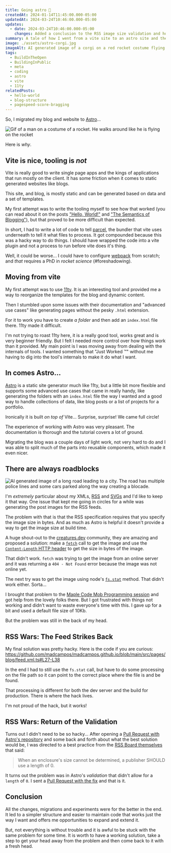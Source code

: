 ```yaml
---
title: Going astro 🚀
createdAt: 2024-01-14T11:45:00.000-05:00
updatedAt: 2024-03-24T10:46:00.000-05:00
updates:
  - date: 2024-03-24T10:46:00.000-05:00
    changes: Added a conclusion to the RSS image size validation and how it was propperly fixed.
summary: A tale of how I went from a vite site to an astro site and the hurdles along the way.
image: ./assets/astro-corgi.jpg
imageAlt: AI generated image of a corgi on a red rocket costume flying through space with planets and rainbows on the background.
tags:
  - BuildInTheOpen
  - BuildingInPublic
  - meta
  - coding
  - astro
  - vite
  - 11ty
relatedPosts:
  - hello-world
  - blog-structure
  - pagespeed-score-bragging
---
```


So, I migrated my blog and website to [Astro](https://astro.build)...

![Gif of a man on a costume of a rocket. He walks around like he is flying on the rocket](./assets/rocket.gif)

Here is _why_.

## Vite is nice, tooling is _not_

Vite is really good to write single page apps and the kings of applications that run mostly on the client. It has some friction when it comes to static generated websites like blogs.

This site, and blog, is mostly static and can be generated based on data and a set of templates.

My first attempt was to write the tooling myself to see how that worked (you can read about it on the posts ["Hello, World!"](https://madcampos.dev/blog/2023/05/hello-world/) and ["The Semantics of Blogging"](https://madcampos.dev/blog/2023/06/blog-structure/)), but that proved to be more difficult than expected.

In short, I had to write a lot of code to tell [parcel](https://parceljs.org/), the bundler that vite uses underneath to tell it what files to process. It got compounded because this was a hacky way to do things. I should have wrapped the code into a vite plugin and not a process to run before vite does it's thing.

Well, it could be worse... I could have to configure [webpack](https://webpack.js.org/) from scratch; and _that_ requires a PhD in _rocket science_ (#foreshadowing).

## Moving from vite

My first attempt was to use [11ty](https://www.11ty.dev/). It is an interesting tool and provided me a way to reorganize the templates for the blog and dynamic content.

Then I stumbled upon some issues with their documentation and "advanced use cases" like generating pages without the pesky `.html` extension.

For it to work you have to create _a folder_ and then add an `index.html` file there. 11ty made it difficult.

I'm not trying to roast 11ty here, it is a really good tool, works great and is very beginner friendly. But I felt I needed more control over how things work than it provided. My main point is I was moving away from dealing with the internals of tools. I wanted something that "Just Worked ™" without me having to dig into the tool's internals to make it do what I want.

## In comes Astro...

[Astro](https://astro.build) is a static site generator much like 11ty, but a little bit more flexible and supports some advanced use cases that came in really handy, like generating the folders with an `index.html` file the way I wanted and a good way to handle collections of data, like blog posts or a list of projects for a portfolio.

Ironically it is built _on top of_ Vite... Surprise, surprise! We came full circle!

The experience of working with Astro was very pleasant. The documentation is thorough and the tutorial covers a lot of ground.

Migrating the blog was a couple days of light work, not very hard to do and I was able to split much of the parts into reusable components, which made it even nicer.

## There are always roadblocks

![AI generated image of a long road leading to a city. The road has multiple police lines and some cars parked along the way creating a blocade.](./assets/road-block.jpeg)

I'm _extremely_ particular about my XMLs, [RSS](https://madcampos.dev/blog/2023/06/xml-is-not-dead/) and [SVGs](https://codepen.io/madcampos/pen/NWRdOeW) and I'd like to keep it that way. One issue that kept me going in circles for a while was generating the post images for the RSS feeds.

The problem with that is that the RSS specification requires that you specify the image size in bytes. And as much as Astro is helpful it doesn't provide a way to get the image size at build time.

A huge shout-out to the [creatures.dev](https://creatures.dev) community, they are amazing and proposed a solution: make a [`fetch`](https://developer.mozilla.org/en-US/docs/Web/API/fetch) call to get the image and use the [`Content-Length` HTTP header](https://developer.mozilla.org/en-US/docs/Web/HTTP/Headers/Content-Length) to get the size in bytes of the image.

That didn't work. `fetch` was trying to get the image from an online server and it was returning a `404 - Not Found` error because the image was not online yet.

The next try was to get the image using node's [`fs.stat`](https://nodejs.org/api/fs.html#filehandlestatoptions) method. That didn't work either. Sorta...

I brought that problem to the [Maple Code Mob Programming session](https://www.meetup.com/maple-code/events/298220178/) and got help from the lovely folks there. But I got frustrated with things not working and didn't want to waste everyone's time with this. I gave up for a bit and used a default file size of 10Kb.

But the problem was still in the back of my head.

## RSS Wars: The Feed Strikes Back

My final solution was pretty hacky. Here is the code if you are curious: https://github.com/madcampos/madcampos.github.io/blob/main/src/pages/blog/feed.xml.ts#L27-L38

In the end I had to still use the `fs.stat` call, but have to do some processing on the file path so it can point to the correct place where the file is and be found.

That processing is different for both the dev server and the build for production. There is where the hack lives.

I'm not proud of the hack, but it works!

## RSS Wars: Return of the Validation

Turns out I didn't need to be so hacky... After opening a [Pull Request with Astro's repository](https://github.com/withastro/astro/pull/9749) and some back and forth about what the best solution would be, I was directed to a best practice from the [RSS Board themselves](https://www.rssboard.org/rss-profile#element-channel-item-enclosure:~:text=When%20an%20enclosure%27s%20size%20cannot%20be%20determined%2C%20a%20publisher%20SHOULD%20use%20a%20length%20of%200) that said:

> When an enclosure's size cannot be determined, a publisher SHOULD use a length of 0.

It turns out the problem was in Astro's _validation_ that didn't allow for a `length` of `0`. I sent a [Pull Request with the fix](https://github.com/withastro/astro/pull/9967) and that is it.

## Conclusion

All the changes, migrations and experiments were for the better in the end. It led to a simpler structure and easier to maintain code that works just the way I want and offers me opportunities to expand and extend it.

But, not everything is without trouble and it is awful to be stuck with the same problem for some time. It is worth to have a working solution, take a step to get your head away from the problem and then come back to it with a fresh head.
